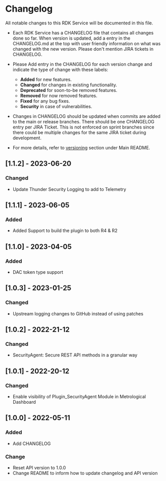# Changelog

All notable changes to this RDK Service will be documented in this file.

* Each RDK Service has a CHANGELOG file that contains all changes done so far. When version is updated, add a entry in the CHANGELOG.md at the top with user friendly information on what was changed with the new version. Please don't mention JIRA tickets in CHANGELOG. 

* Please Add entry in the CHANGELOG for each version change and indicate the type of change with these labels:
    * **Added** for new features.
    * **Changed** for changes in existing functionality.
    * **Deprecated** for soon-to-be removed features.
    * **Removed** for now removed features.
    * **Fixed** for any bug fixes.
    * **Security** in case of vulnerabilities.

* Changes in CHANGELOG should be updated when commits are added to the main or release branches. There should be one CHANGELOG entry per JIRA Ticket. This is not enforced on sprint branches since there could be multiple changes for the same JIRA ticket during development. 

* For more details, refer to [versioning](https://github.com/rdkcentral/rdkservices#versioning) section under Main README.

## [1.1.2] - 2023-06-20
### Changed
- Update Thunder Security Logging to add to Telemetry

## [1.1.1] - 2023-06-05
### Added 
- Added Support to build the plugin to both R4 & R2

## [1.1.0] - 2023-04-05
### Added
- DAC token type support

## [1.0.3] - 2023-01-25
### Changed
- Upstream logging changes to GitHub instead of using patches

## [1.0.2] - 2022-21-12
### Changed
- SecurityAgent: Secure REST API methods in a granular way

## [1.0.1] - 2022-20-12
### Changed
- Enable visibility of Plugin_SecurityAgent Module in Metrological Dashboard

## [1.0.0] - 2022-05-11
### Added
- Add CHANGELOG

### Change
- Reset API version to 1.0.0
- Change README to inform how to update changelog and API version
